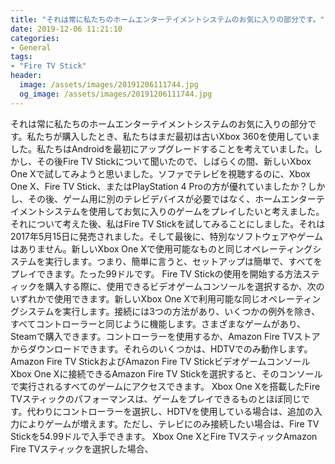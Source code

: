 ```yaml
---
title: "それは常に私たちのホームエンターテイメントシステムのお気に入りの部分です。"
date: 2019-12-06 11:21:10
categories:
- General
tags:
- "Fire TV Stick"
header:
  image: /assets/images/20191206111744.jpg
  og_image: /assets/images/20191206111744.jpg
---
```


それは常に私たちのホームエンターテイメントシステムのお気に入りの部分です。私たちが購入したとき、私たちはまだ最初は古いXbox 360を使用していました。私たちはAndroidを最初にアップグレードすることを考えていました。しかし、その後Fire TV Stickについて聞いたので、しばらくの間、新しいXbox One Xで試してみようと思いました。ソファでテレビを視聴するのに、Xbox One X、Fire TV Stick、またはPlayStation 4 Proの方が優れていましたか？しかし、その後、ゲーム用に別のテレビデバイスが必要ではなく、ホームエンターテイメントシステムを使用してお気に入りのゲームをプレイしたいと考えました。それについて考えた後、私はFire TV Stickを試してみることにしました。それは2017年5月15日に発売されました。そして最後に、特別なソフトウェアやゲームはありません。新しいXbox One Xで使用可能なものと同じオペレーティングシステムを実行します。つまり、簡単に言うと、セットアップは簡単で、すべてをプレイできます。たった99ドルです。 Fire TV Stickの使用を開始する方法スティックを購入する際に、使用できるビデオゲームコンソールを選択するか、次のいずれかで使用できます。新しいXbox One Xで利用可能な同じオペレーティングシステムを実行します。接続には3つの方法があり、いくつかの例外を除き、すべてコントローラーと同じように機能します。さまざまなゲームがあり、Steamで購入できます。コントローラーを使用するか、Amazon Fire TVストアからダウンロードできます。それらのいくつかは、HDTVでのみ動作します。 Amazon Fire TV StickおよびAmazon Fire TV StickビデオゲームコンソールXbox One Xに接続できるAmazon Fire TV Stickを選択すると、そのコンソールで実行されるすべてのゲームにアクセスできます。 Xbox One Xを搭載したFire TVスティックのパフォーマンスは、ゲームをプレイできるものとほぼ同じです。代わりにコントローラーを選択し、HDTVを使用している場合は、追加の入力によりゲームが増えます。ただし、テレビにのみ接続したい場合は、Fire TV Stickを54.99ドルで入手できます。 Xbox One XとFire TVスティックAmazon Fire TVスティックを選択した場合、
